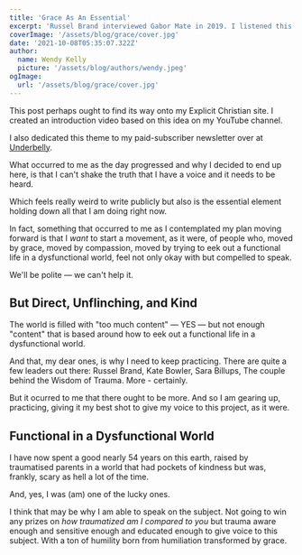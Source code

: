 ```yaml
---
title: 'Grace As An Essential'
excerpt: 'Russel Brand interviewed Gabor Mate in 2019. I listened this morning and am absolutely struck by the essentialism of grace. '
coverImage: '/assets/blog/grace/cover.jpg'
date: '2021-10-08T05:35:07.322Z'
author:
  name: Wendy Kelly
  picture: '/assets/blog/authors/wendy.jpeg'
ogImage:
  url: '/assets/blog/grace/cover.jpg'
---
```


This post perhaps ought to find its way onto my Explicit Christian site. I created an introduction video based on this idea on my YouTube channel.

I also dedicated this theme to my paid-subscriber newsletter over at [Underbelly](https://underbel.li).

What occurred to me as the day progressed and why I decided to end up here, is that I can't shake the truth that I have a voice and it needs to be heard.

Which feels really weird to write publicly but also is the essential element holding down all that I am doing right now.

In fact, something that occurred to me as I contemplated my plan moving forward is that I *want* to start a movement, as it were, of people who, moved by grace, moved by compassion, moved by trying to eek out a functional life in a dysfunctional world, feel not only okay with but compelled to speak.

We'll be polite — we can't help it.


## But Direct, Unflinching, and Kind

The world is filled with "too much content" — YES — but not enough "content" that is based around how to eek out a functional life in a dysfunctional world.

And that, my dear ones, is why I need to keep practicing. There are quite a few leaders out there: Russel Brand, Kate Bowler, Sara Billups, The couple behind the Wisdom of Trauma. More - certainly.

But it ocurred to me that there ought to be more. And so I am gearing up, practicing, giving it my best shot to give my voice to this project, as it were. 

## Functional in a Dysfunctional World

I have now spent a good nearly 54 years on this earth, raised by traumatised parents in a world that had pockets of kindness but was, frankly, scary as hell a lot of the time.

And, yes, I was (am) one of the lucky ones. 

I think that may be why I am able to speak on the subject. Not going to win any prizes on *how traumatized am I compared to you* but trauma aware enough and sensitive enough and educated enough to give voice to this subject. With a ton of humility born from humiliation transformed by grace.
